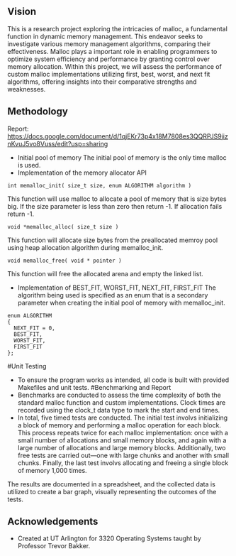 ## Vision
This is a research project exploring the intricacies of malloc, a fundamental function in dynamic memory management. This endeavor seeks to investigate various memory management algorithms, comparing their effectiveness. Malloc plays a important role in enabling programmers to optimize system efficiency and performance by granting control over memory allocation. Within this project, we will assess the performance of custom malloc implementations utilizing first, best, worst, and next fit algorithms, offering insights into their comparative strengths and weaknesses.

## Methodology
Report: https://docs.google.com/document/d/1qjEKr73p4x18M7808es3QQRPJS9jiznKvuJ5vo8Vuss/edit?usp=sharing
* Initial pool of memory
The initial pool of memory is the only time malloc is used.
* Implementation of the memory allocator API
```
int memalloc_init( size_t size, enum ALGORITHM algorithm )
```
This function will use malloc to allocate a pool of memory that is size bytes big. If the size parameter is less than zero then return -1. If allocation fails return -1.
```
void *memalloc_alloc( size_t size )
```
This function will allocate size bytes from the preallocated memroy pool using heap allocation algorithm during memalloc_init.
```
void memalloc_free( void * pointer )
```
This function will free the allocated arena and empty the linked list.
* Implementation of BEST_FIT, WORST_FIT, NEXT_FIT, FIRST_FIT
The algorithm being used is specified as an enum that is a secondary parameter when creating the initial pool of memory with memalloc_init.
```
enum ALGORITHM
{
  NEXT_FIT = 0,
  BEST_FIT,
  WORST_FIT,
  FIRST_FIT
}; 
```
#Unit Testing
* To ensure the program works as intended, all code is built with provided Makefiles and unit tests.
#Benchmarking and Report
* Benchmarks are conducted to assess the time complexity of both the standard malloc function and custom implementations. Clock times are recorded using the clock_t data type to mark the start and end times. 
* In total, five timed tests are conducted. The initial test involvs initializing a block of memory and performing a malloc operation for each block. This process repeats twice for each malloc implementation: once with a small number of allocations and small memory blocks, and again with a large number of allocations and large memory blocks. Additionally, two free tests are carried out—one with large chunks and another with small chunks. Finally, the last test involvs allocating and freeing a single block of memory 1,000 times.

The results are documented in a spreadsheet, and the collected data is utilized to create a bar graph, visually representing the outcomes of the tests.

  
## Acknowledgements
* Created at UT Arlington for 3320 Operating Systems taught by Professor Trevor Bakker. 
